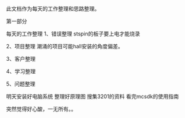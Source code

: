 此文档作为每天的工作整理和思路整理。


第一部分

每天的工作整理
1、错误整理
stspin的板子要上电才能烧录

2、项目整理
潮涌的项目可能hall安装的角度偏差。

3、客户整理



4、学习整理

5、问题整理

明天安装好电脑系统
整理好原理图
搜集3201的资料
看完mcsdk的使用指南


突然觉得好心酸，一无所有。。
